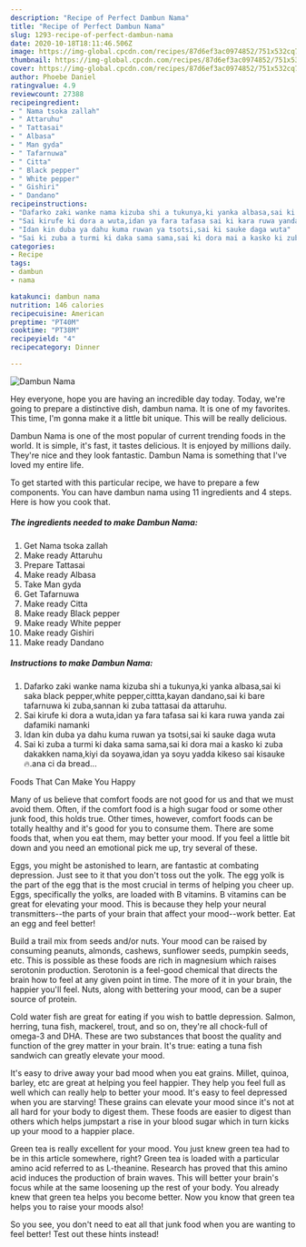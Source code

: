 ```yaml
---
description: "Recipe of Perfect Dambun Nama"
title: "Recipe of Perfect Dambun Nama"
slug: 1293-recipe-of-perfect-dambun-nama
date: 2020-10-18T18:11:46.506Z
image: https://img-global.cpcdn.com/recipes/87d6ef3ac0974852/751x532cq70/dambun-nama-recipe-main-photo.jpg
thumbnail: https://img-global.cpcdn.com/recipes/87d6ef3ac0974852/751x532cq70/dambun-nama-recipe-main-photo.jpg
cover: https://img-global.cpcdn.com/recipes/87d6ef3ac0974852/751x532cq70/dambun-nama-recipe-main-photo.jpg
author: Phoebe Daniel
ratingvalue: 4.9
reviewcount: 27388
recipeingredient:
- " Nama tsoka zallah"
- " Attaruhu"
- " Tattasai"
- " Albasa"
- " Man gyda"
- " Tafarnuwa"
- " Citta"
- " Black pepper"
- " White pepper"
- " Gishiri"
- " Dandano"
recipeinstructions:
- "Dafarko zaki wanke nama kizuba shi a tukunya,ki yanka albasa,sai ki saka black pepper,white pepper,cittta,kayan dandano,sai ki bare tafarnuwa ki zuba,sannan ki zuba tattasai da attaruhu."
- "Sai kirufe ki dora a wuta,idan ya fara tafasa sai ki kara ruwa yanda zai dafamiki namanki"
- "Idan kin duba ya dahu kuma ruwan ya tsotsi,sai ki sauke daga wuta"
- "Sai ki zuba a turmi ki daka sama sama,sai ki dora mai a kasko ki zuba dakakken nama,kiyi da soyawa,idan ya soyu yadda kikeso sai kisauke🔥.ana ci da bread..."
categories:
- Recipe
tags:
- dambun
- nama

katakunci: dambun nama 
nutrition: 146 calories
recipecuisine: American
preptime: "PT40M"
cooktime: "PT38M"
recipeyield: "4"
recipecategory: Dinner

---
```



![Dambun Nama](https://img-global.cpcdn.com/recipes/87d6ef3ac0974852/751x532cq70/dambun-nama-recipe-main-photo.jpg)

Hey everyone, hope you are having an incredible day today. Today, we're going to prepare a distinctive dish, dambun nama. It is one of my favorites. This time, I'm gonna make it a little bit unique. This will be really delicious.



Dambun Nama is one of the most popular of current trending foods in the world. It is simple, it's fast, it tastes delicious. It is enjoyed by millions daily. They're nice and they look fantastic. Dambun Nama is something that I've loved my entire life.


To get started with this particular recipe, we have to prepare a few components. You can have dambun nama using 11 ingredients and 4 steps. Here is how you cook that.

<!--inarticleads1-->

##### The ingredients needed to make Dambun Nama:

1. Get  Nama tsoka zallah
1. Make ready  Attaruhu
1. Prepare  Tattasai
1. Make ready  Albasa
1. Take  Man gyda
1. Get  Tafarnuwa
1. Make ready  Citta
1. Make ready  Black pepper
1. Make ready  White pepper
1. Make ready  Gishiri
1. Make ready  Dandano




<!--inarticleads2-->

##### Instructions to make Dambun Nama:

1. Dafarko zaki wanke nama kizuba shi a tukunya,ki yanka albasa,sai ki saka black pepper,white pepper,cittta,kayan dandano,sai ki bare tafarnuwa ki zuba,sannan ki zuba tattasai da attaruhu.
1. Sai kirufe ki dora a wuta,idan ya fara tafasa sai ki kara ruwa yanda zai dafamiki namanki
1. Idan kin duba ya dahu kuma ruwan ya tsotsi,sai ki sauke daga wuta
1. Sai ki zuba a turmi ki daka sama sama,sai ki dora mai a kasko ki zuba dakakken nama,kiyi da soyawa,idan ya soyu yadda kikeso sai kisauke🔥.ana ci da bread...




Foods That Can Make You Happy


Many of us believe that comfort foods are not good for us and that we must avoid them. Often, if the comfort food is a high sugar food or some other junk food, this holds true. Other times, however, comfort foods can be totally healthy and it's good for you to consume them. There are some foods that, when you eat them, may better your mood. If you feel a little bit down and you need an emotional pick me up, try several of these.

Eggs, you might be astonished to learn, are fantastic at combating depression. Just see to it that you don't toss out the yolk. The egg yolk is the part of the egg that is the most crucial in terms of helping you cheer up. Eggs, specifically the yolks, are loaded with B vitamins. B vitamins can be great for elevating your mood. This is because they help your neural transmitters--the parts of your brain that affect your mood--work better. Eat an egg and feel better!

Build a trail mix from seeds and/or nuts. Your mood can be raised by consuming peanuts, almonds, cashews, sunflower seeds, pumpkin seeds, etc. This is possible as these foods are rich in magnesium which raises serotonin production. Serotonin is a feel-good chemical that directs the brain how to feel at any given point in time. The more of it in your brain, the happier you'll feel. Nuts, along with bettering your mood, can be a super source of protein.

Cold water fish are great for eating if you wish to battle depression. Salmon, herring, tuna fish, mackerel, trout, and so on, they're all chock-full of omega-3 and DHA. These are two substances that boost the quality and function of the grey matter in your brain. It's true: eating a tuna fish sandwich can greatly elevate your mood. 

It's easy to drive away your bad mood when you eat grains. Millet, quinoa, barley, etc are great at helping you feel happier. They help you feel full as well which can really help to better your mood. It's easy to feel depressed when you are starving! These grains can elevate your mood since it's not at all hard for your body to digest them. These foods are easier to digest than others which helps jumpstart a rise in your blood sugar which in turn kicks up your mood to a happier place.

Green tea is really excellent for your mood. You just knew green tea had to be in this article somewhere, right? Green tea is loaded with a particular amino acid referred to as L-theanine. Research has proved that this amino acid induces the production of brain waves. This will better your brain's focus while at the same loosening up the rest of your body. You already knew that green tea helps you become better. Now you know that green tea helps you to raise your moods also!

So you see, you don't need to eat all that junk food when you are wanting to feel better! Test out  these hints  instead!

